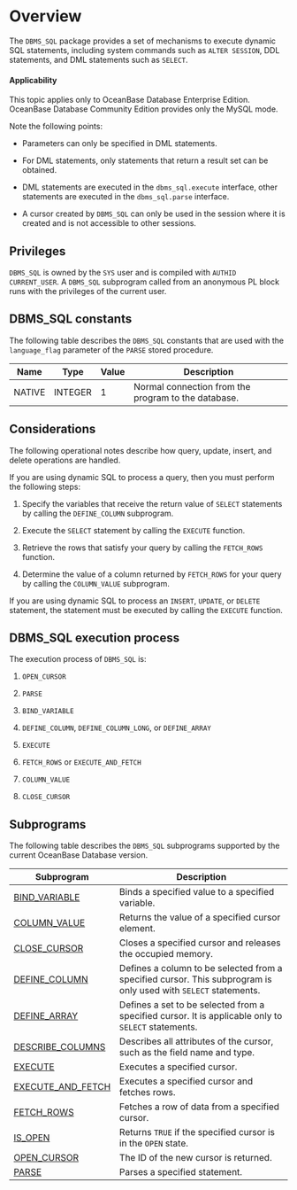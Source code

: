 Overview
================================

The `DBMS_SQL` package provides a set of mechanisms to execute dynamic SQL statements, including system commands such as `ALTER SESSION`, DDL statements, and DML statements such as `SELECT`.

<main id="notice" >
    <h4>Applicability</h4>
    <p>This topic applies only to OceanBase Database Enterprise Edition. OceanBase Database Community Edition provides only the MySQL mode. </p>
  </main>

Note the following points:

* Parameters can only be specified in DML statements.

* For DML statements, only statements that return a result set can be obtained.

* DML statements are executed in the `dbms_sql.execute` interface, other statements are executed in the `dbms_sql.parse` interface.

* A cursor created by `DBMS_SQL` can only be used in the session where it is created and is not accessible to other sessions.


Privileges
----------------------------------

`DBMS_SQL` is owned by the `SYS` user and is compiled with `AUTHID CURRENT_USER`. A `DBMS_SQL` subprogram called from an anonymous PL block runs with the privileges of the current user.

DBMS_SQL constants
--------------------------------

The following table describes the `DBMS_SQL` constants that are used with the `language_flag` parameter of the `PARSE` stored procedure.


| Name | Type | Value | Description |
|--------|---------|---|-----------|
| NATIVE | INTEGER | 1 | Normal connection from the program to the database. |



Considerations
-------------------------

The following operational notes describe how query, update, insert, and delete operations are handled.

If you are using dynamic SQL to process a query, then you must perform the following steps:

1. Specify the variables that receive the return value of `SELECT` statements by calling the `DEFINE_COLUMN` subprogram.

2. Execute the `SELECT` statement by calling the `EXECUTE` function.

3. Retrieve the rows that satisfy your query by calling the `FETCH_ROWS` function.

4. Determine the value of a column returned by `FETCH_ROWS` for your query by calling the `COLUMN_VALUE` subprogram.


If you are using dynamic SQL to process an `INSERT`, `UPDATE`, or `DELETE` statement, the statement must be executed by calling the `EXECUTE` function.

DBMS_SQL execution process
----------------------------------

The execution process of `DBMS_SQL` is:

1. `OPEN_CURSOR`

2. `PARSE`

3. `BIND_VARIABLE`

4. `DEFINE_COLUMN`, `DEFINE_COLUMN_LONG`, or `DEFINE_ARRAY`

5. `EXECUTE`

6. `FETCH_ROWS` or `EXECUTE_AND_FETCH`

7. `COLUMN_VALUE`

8. `CLOSE_CURSOR`


Subprograms
-----------------------

The following table describes the `DBMS_SQL` subprograms supported by the current OceanBase Database version.


| **Subprogram** | **Description** |
|------------------------------------------------------------------|---------------------------------|
| [BIND_VARIABLE](../15200.dbms-sql-oracle/200.bind-variable-oracle.md) | Binds a specified value to a specified variable.  |
| [COLUMN_VALUE](../15200.dbms-sql-oracle/400.column-value-oracle.md) | Returns the value of a specified cursor element.  |
| [CLOSE_CURSOR](../15200.dbms-sql-oracle/300.close-cursor-oracle.md) | Closes a specified cursor and releases the occupied memory.  |
| [DEFINE_COLUMN](../15200.dbms-sql-oracle/500.define-column-oracle.md) | Defines a column to be selected from a specified cursor. This subprogram is only used with `SELECT` statements.  |
| [DEFINE_ARRAY](../15200.dbms-sql-oracle/600.define-array-oracle.md) | Defines a set to be selected from a specified cursor. It is applicable only to `SELECT` statements.  |
| [DESCRIBE_COLUMNS](../15200.dbms-sql-oracle/700.describe-columns-oracle.md) | Describes all attributes of the cursor, such as the field name and type.  |
| [EXECUTE](../15200.dbms-sql-oracle/800.execute-oracle.md) | Executes a specified cursor.  |
| [EXECUTE_AND_FETCH](../15200.dbms-sql-oracle/900.execute-and-fetch-oracle.md) | Executes a specified cursor and fetches rows.  |
| [FETCH_ROWS](../15200.dbms-sql-oracle/1000.fetch-rows-oracle.md) | Fetches a row of data from a specified cursor.  |
| [IS_OPEN](../15200.dbms-sql-oracle/1100.is-open-oracle.md) | Returns `TRUE` if the specified cursor is in the `OPEN` state.  |
| [OPEN_CURSOR](../15200.dbms-sql-oracle/1200.open-cursor-oracle.md) | The ID of the new cursor is returned.  |
| [PARSE](../15200.dbms-sql-oracle/1300.parse-oracle.md) | Parses a specified statement.  |


